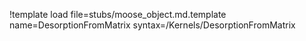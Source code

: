 !template load file=stubs/moose_object.md.template name=DesorptionFromMatrix syntax=/Kernels/DesorptionFromMatrix